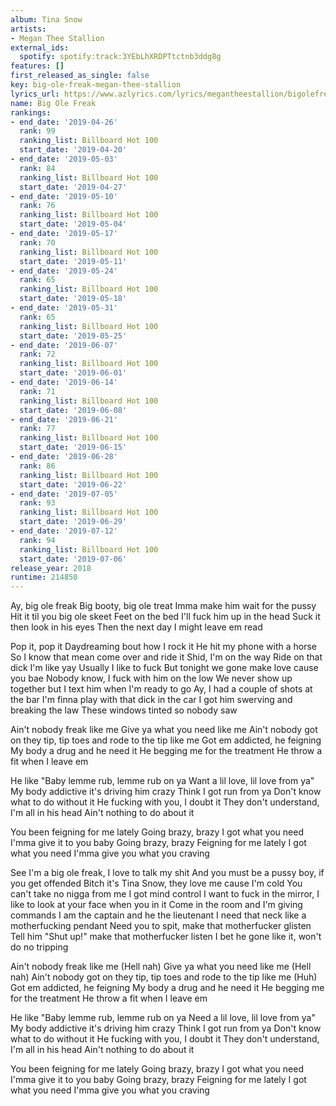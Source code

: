 ```yaml
---
album: Tina Snow
artists:
- Megan Thee Stallion
external_ids:
  spotify: spotify:track:3YEbLhXRDPTtctnb3ddg8g
features: []
first_released_as_single: false
key: big-ole-freak-megan-thee-stallion
lyrics_url: https://www.azlyrics.com/lyrics/megantheestallion/bigolefreak.html
name: Big Ole Freak
rankings:
- end_date: '2019-04-26'
  rank: 99
  ranking_list: Billboard Hot 100
  start_date: '2019-04-20'
- end_date: '2019-05-03'
  rank: 84
  ranking_list: Billboard Hot 100
  start_date: '2019-04-27'
- end_date: '2019-05-10'
  rank: 76
  ranking_list: Billboard Hot 100
  start_date: '2019-05-04'
- end_date: '2019-05-17'
  rank: 70
  ranking_list: Billboard Hot 100
  start_date: '2019-05-11'
- end_date: '2019-05-24'
  rank: 65
  ranking_list: Billboard Hot 100
  start_date: '2019-05-18'
- end_date: '2019-05-31'
  rank: 65
  ranking_list: Billboard Hot 100
  start_date: '2019-05-25'
- end_date: '2019-06-07'
  rank: 72
  ranking_list: Billboard Hot 100
  start_date: '2019-06-01'
- end_date: '2019-06-14'
  rank: 71
  ranking_list: Billboard Hot 100
  start_date: '2019-06-08'
- end_date: '2019-06-21'
  rank: 77
  ranking_list: Billboard Hot 100
  start_date: '2019-06-15'
- end_date: '2019-06-28'
  rank: 86
  ranking_list: Billboard Hot 100
  start_date: '2019-06-22'
- end_date: '2019-07-05'
  rank: 93
  ranking_list: Billboard Hot 100
  start_date: '2019-06-29'
- end_date: '2019-07-12'
  rank: 94
  ranking_list: Billboard Hot 100
  start_date: '2019-07-06'
release_year: 2018
runtime: 214850
---
```

Ay, big ole freak
Big booty, big ole treat
Imma make him wait for the pussy
Hit it til you big ole skeet
Feet on the bed
I'll fuck him up in the head
Suck it then look in his eyes
Then the next day I might leave em read

Pop it, pop it
Daydreaming bout how I rock it
He hit my phone with a horse
So I know that mean come over and ride it
Shid, I'm on the way
Ride on that dick I'm like yay
Usually I like to fuck
But tonight we gone make love cause you bae
Nobody know, I fuck with him on the low
We never show up together but I text him when I'm ready to go
Ay, I had a couple of shots at the bar
I'm finna play with that dick in the car
I got him swerving and breaking the law
These windows tinted so nobody saw

Ain't nobody freak like me
Give ya what you need like me
Ain't nobody got on they tip, tip toes and rode to the tip like me
Got em addicted, he feigning
My body a drug and he need it
He begging me for the treatment
He throw a fit when I leave em

He like
"Baby lemme rub, lemme rub on ya
Want a lil love, lil love from ya"
My body addictive it's driving him crazy
Think I got run from ya
Don't know what to do without it
He fucking with you, I doubt it
They don't understand, I'm all in his head
Ain't nothing to do about it

You been feigning for me lately
Going brazy, brazy
I got what you need I'mma give it to you baby
Going brazy, brazy
Feigning for me lately
I got what you need
I'mma give you what you craving

See I'm a big ole freak, I love to talk my shit
And you must be a pussy boy, if you get offended
Bitch it's Tina Snow, they love me cause I'm cold
You can't take no nigga from me
I got mind control
I want to fuck in the mirror, I like to look at your face when you in it
Come in the room and I'm giving commands
I am the captain and he the lieutenant
I need that neck like a motherfucking pendant
Need you to spit, make that motherfucker glisten
Tell him "Shut up!" make that motherfucker listen
I bet he gone like it, won't do no tripping

Ain't nobody freak like me (Hell nah)
Give ya what you need like me (Hell nah)
Ain't nobody got on they tip, tip toes and rode to the tip like me (Huh)
Got em addicted, he feigning
My body a drug and he need it
He begging me for the treatment
He throw a fit when I leave em

He like
"Baby lemme rub, lemme rub on ya
Need a lil love, lil love from ya"
My body addictive it's driving him crazy
Think I got run from ya
Don't know what to do without it
He fucking with you, I doubt it
They don't understand, I'm all in his head
Ain't nothing to do about it

You been feigning for me lately
Going brazy, brazy
I got what you need I'mma give it to you baby
Going brazy, brazy
Feigning for me lately
I got what you need
I'mma give you what you craving
